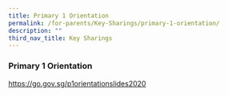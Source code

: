 ```yaml
---
title: Primary 1 Orientation
permalink: /for-parents/Key-Sharings/primary-1-orientation/
description: ""
third_nav_title: Key Sharings
---
```

### Primary 1 Orientation

https://go.gov.sg/p1orientationslides2020